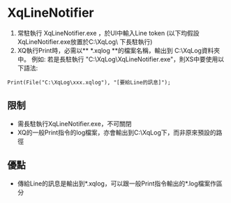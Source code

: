 # XqLineNotifier

1. 常駐執行 XqLineNotifier.exe ，於UI中輸入Line token (以下均假設XqLineNotifier.exe放置於C:\XqLog\ 下長駐執行)
2. XQ執行Print時，必需以** *.xqlog **的檔案名稱，輸出到 C:\XqLog資料夾中。
例如: 若是長駐執行 "C:\XqLog\XqLineNotifier.exe"，則XS中要使用以下語法:
```
Print(File("C:\XqLog\xxx.xqlog"), "[要給Line的訊息]");
```

## 限制
* 需長駐執行XqLineNotifier.exe，不可關閉
* XQ的一般Print指令的log檔案，亦會輸出到C:\XqLog下，而非原來預設的路徑

## 優點
* 傳給Line的訊息是輸出到*.xqlog，可以跟一般Print指令輸出的*.log檔案作區分